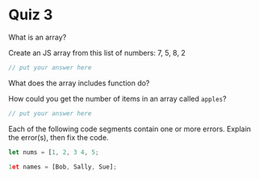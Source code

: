 # Quiz 3

What is an array?

Create an JS array from this list of numbers: 7, 5, 8, 2

```js
// put your answer here
```

What does the array includes function do?

How could you get the number of items in an array called `apples`?

```js
// put your answer here
```

Each of the following code segments contain one or more errors. Explain the error(s), then fix the code.

```js
let nums = [1, 2, 3 4, 5;
```

```js
1et names = [Bob, Sally, Sue];
```
